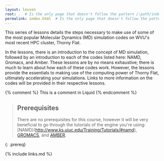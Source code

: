 ```yaml
---
layout: lesson
root: .  # Is the only page that doesn't follow the pattern /:path/index.html
permalink: index.html  # Is the only page that doesn't follow the pattern /:path/index.html
---
```

This series of lessons details the steps necessary to make use of some of the most popular Molecular Dynamics (MD) simulation codes on WVU's most recent HPC cluster, Thorny Flat.

In the lessons, there is an introduction to the concept of MD simulation, followed by an introduction to each of the codes listed here: NAMD, Gromacs, and Amber. These lessons are by no means exhaustive; there is much to learn about how each of these codes work. However, the lessons provide the essentials to making use of the computing power of Thorny Flat, ultimately accelerating your simulations. Links to more information on the codes will be provided in their respective lessons. 

<!-- this is an html comment -->

{% comment %} This is a comment in Liquid {% endcomment %}

> ## Prerequisites
> 
> There are no prerequisites for this course, however it will be very beneficial to go through the tutorials of the engine you're using: [NAMD}(http://www.ks.uiuc.edu/Training/Tutorials/#namd), [GROMACS](), and [AMBER]().
> 
{: .prereq}

{% include links.md %}
